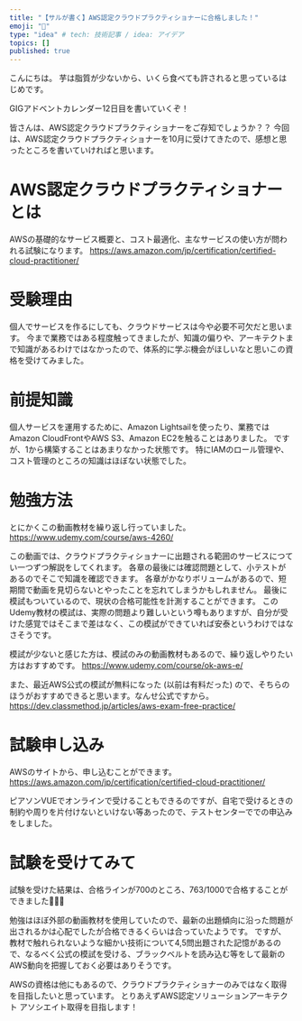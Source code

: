 ```yaml
---
title: "【サルが書く】AWS認定クラウドプラクティショナーに合格しました！"
emoji: "🐒"
type: "idea" # tech: 技術記事 / idea: アイデア
topics: []
published: true
---
```


こんにちは。
芋は脂質が少ないから、いくら食べても許されると思っているはじめです。

GIGアドベントカレンダー12日目を書いていくぞ！

皆さんは、AWS認定クラウドプラクティショナーをご存知でしょうか？？
今回は、AWS認定クラウドプラクティショナーを10月に受けてきたので、感想と思ったところを書いていければと思います。

# AWS認定クラウドプラクティショナーとは
AWSの基礎的なサービス概要と、コスト最適化、主なサービスの使い方が問われる試験になります。
https://aws.amazon.com/jp/certification/certified-cloud-practitioner/

# 受験理由
個人でサービスを作るにしても、クラウドサービスは今や必要不可欠だと思います。
今まで業務ではある程度触ってきましたが、知識の偏りや、アーキテクトまで知識があるわけではなかったので、体系的に学ぶ機会がほしいなと思いこの資格を受けてみました。

# 前提知識
個人サービスを運用するために、Amazon Lightsailを使ったり、業務ではAmazon CloudFrontやAWS S3、Amazon EC2を触ることはありました。
ですが、1から構築することはあまりなかった状態です。
特にIAMのロール管理や、コスト管理のところの知識はほぼない状態でした。

# 勉強方法
とにかくこの動画教材を繰り返し行っていました。
https://www.udemy.com/course/aws-4260/

この動画では、クラウドプラクティショナーに出題される範囲のサービスにつてい一つずつ解説をしてくれます。
各章の最後には確認問題として、小テストがあるのでそこで知識を確認できます。
各章がかなりボリュームがあるので、短期間で動画を見切らないとやったことを忘れてしまうかもしれません。
最後に模試もついているので、現状の合格可能性を計測することができます。
このUdemy教材の模試は、実際の問題より難しいという噂もありますが、自分が受けた感覚ではそこまで差はなく、この模試ができていれば安泰というわけではなさそうです。

模試が少ないと感じた方は、模試のみの動画教材もあるので、繰り返しやりたい方はおすすめです。
https://www.udemy.com/course/ok-aws-e/

また、最近AWS公式の模試が無料になった (以前は有料だった) ので、そちらのほうがおすすめできると思います。なんせ公式ですから。
https://dev.classmethod.jp/articles/aws-exam-free-practice/

# 試験申し込み
AWSのサイトから、申し込むことができます。
https://aws.amazon.com/jp/certification/certified-cloud-practitioner/

ピアソンVUEでオンラインで受けることもできるのですが、自宅で受けるときの制約や周りを片付けないといけない等あったので、テストセンターででの申込みをしました。

# 試験を受けてみて
試験を受けた結果は、合格ラインが700のところ、763/1000で合格することができました👏👏👏

勉強はほぼ外部の動画教材を使用していたので、最新の出題傾向に沿った問題が出されるかは心配でしたが合格できるくらいは合っていたようです。
ですが、教材で触れられないような細かい技術について4,5問出題された記憶があるので、なるべく公式の模試を受ける、ブラックベルトを読み込む等をして最新のAWS動向を把握しておく必要はありそうです。

AWSの資格は他にもあるので、クラウドプラクティショナーのみではなく取得を目指したいと思っています。
とりあえずAWS認定ソリューションアーキテクト アソシエイト取得を目指します！